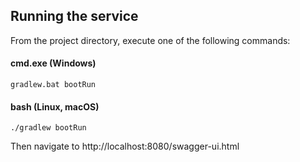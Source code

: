 ## Running the service

From the project directory, execute one of the following commands:
#### cmd.exe (Windows)
`gradlew.bat bootRun`

#### bash (Linux, macOS)
`./gradlew bootRun`

Then navigate to http://localhost:8080/swagger-ui.html
